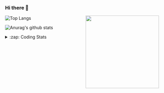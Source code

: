 ### Hi there 👋

<!--
**tao8687/tao8687** is a ✨ _special_ ✨ repository because its `README.md` (this file) appears on your GitHub profile.

Here are some ideas to get you started:

- 🔭 I’m currently working on ...
- 🌱 I’m currently learning ...
- 👯 I’m looking to collaborate on ...
- 🤔 I’m looking for help with ...
- 💬 Ask me about ...
- 📫 How to reach me: ...
- 😄 Pronouns: ...
- ⚡ Fun fact: ...
-->

<img align='right' src="https://media.giphy.com/media/M9gbBd9nbDrOTu1Mqx/giphy.gif" width="240">

  
![Top Langs](https://github-readme-stats.vercel.app/api/top-langs/?username=tao8687&layout=compact&title_color=23238E&text_color=A67D3D)

![Anurag's github stats](https://github-readme-stats.vercel.app/api?username=tao8687&show_icons=true&&text_color=A67D3D&title_color=23238E&show_icons=false&count_private=true&hide=stars)

<details>
  <summary>:zap: Coding Stats</summary>
  <br>
    
<!--START_SECTION:waka-->

```txt
From: 21 August 2024 - To: 28 August 2024

C++                7 hrs 51 mins   ████████████████░░░░░░░░░   63.98 %
C                  1 hr 13 mins    ██▒░░░░░░░░░░░░░░░░░░░░░░   09.98 %
Other              1 hr 9 mins     ██▒░░░░░░░░░░░░░░░░░░░░░░   09.45 %
JSON               1 hr 2 mins     ██░░░░░░░░░░░░░░░░░░░░░░░   08.43 %
CMake              41 mins         █▒░░░░░░░░░░░░░░░░░░░░░░░   05.59 %
```

<!--END_SECTION:waka-->
</details>
